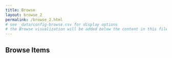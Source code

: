 ```yaml
---
title: Browse
layout: browse_2
permalink: /browse_2.html
# see _data/config-browse.csv for display options
# the Browse visualization will be added below the content in this file
---
```


## Browse Items
